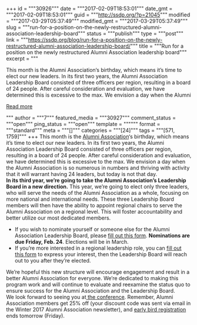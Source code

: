 +++
id = """30926"""
date = """2017-02-09T18:53:01"""
date_gmt = """2017-02-09T18:53:01"""
guid = """http://ssdp.org/?p=21045"""
modified = """2017-03-29T05:37:49"""
modified_gmt = """2017-03-29T05:37:49"""
slug = """run-for-a-position-on-the-newly-restructured-alumni-association-leadership-board"""
status = """publish"""
type = """post"""
link = """https://ssdp.org/blog/run-for-a-position-on-the-newly-restructured-alumni-association-leadership-board/"""
title = """Run for a position on the newly restructured Alumni Association leadership board"""
excerpt = """<p>This month is the Alumni Association&#8216;s birthday, which means it&#8217;s time to elect our new leaders. In its first two years, the Alumni Association Leadership Board consisted of three officers per region, resulting in a board of 24 people. After careful consideration and evaluation, we have determined this is excessive to the max. We envision a day when the Alumni</p>
<div class="h10"></div>
<p><a class="more-link2 flat" href="https://ssdp.org/blog/run-for-a-position-on-the-newly-restructured-alumni-association-leadership-board/">Read more</a></p>
"""
author = """7"""
featured_media = """30927"""
comment_status = """open"""
ping_status = """open"""
template = """"""
format = """standard"""
meta = """[]"""
categories = """[24]"""
tags = """[571, 1759]"""
+++
This month is the <a href="http://ssdp.org/alumni">Alumni Association</a>&#8216;s birthday, which means it&#8217;s time to elect our new leaders. In its first two years, the Alumni Association Leadership Board consisted of three officers per region, resulting in a board of 24 people. After careful consideration and evaluation, we have determined this is excessive to the max. We envision a day when the Alumni Association is so numerous in numbers and thriving with activity that it will warrant having 24 leaders, but today is not that day.
<div>
<div><strong>In its third year, we&#8217;re going to take the Alumni Association&#8217;s Leadership Board in a new direction.</strong> This year, we&#8217;re going to elect only three leaders, who will serve the needs of the Alumni Association as a whole, focusing on more national and international needs. These three Leadership Board members will then have the ability to appoint regional chairs to serve the Alumni Association on a regional level. This will foster accountability and better utilize our most dedicated members.</div>
<div></div>
<ul>
 	<li>If you wish to nominate yourself or someone else for the Alumni Association Leadership Board, please <a href="https://docs.google.com/forms/d/e/1FAIpQLSeJzDK3js8ltGCjGsOx5JRs6Ud9Tj2bwG3sw8ivaeJNmNnLng/viewform?usp=send_form" target="_blank" data-saferedirecturl="https://www.google.com/url?hl=en&amp;q=https://docs.google.com/forms/d/e/1FAIpQLSeJzDK3js8ltGCjGsOx5JRs6Ud9Tj2bwG3sw8ivaeJNmNnLng/viewform?usp%3Dsend_form&amp;source=gmail&amp;ust=1486751615230000&amp;usg=AFQjCNFF_S-5Fcoq01F7X2hYHX1sfwb2ng">fill out this form</a>. <b>Nominations are due <span class="aBn" data-term="goog_125422162"><span class="aQJ">Friday, Feb. 24</span></span></b>. Elections will be in March.</li>
 	<li>If you&#8217;re more interested in a regional leadership role, you can <a href="https://docs.google.com/forms/d/e/1FAIpQLSf8jj-ytruOUq19-ARRM38xBj17dEDPvzmWFJAQFkAw1kdlWQ/viewform?usp=send_form" target="_blank" data-saferedirecturl="https://www.google.com/url?hl=en&amp;q=https://docs.google.com/forms/d/e/1FAIpQLSf8jj-ytruOUq19-ARRM38xBj17dEDPvzmWFJAQFkAw1kdlWQ/viewform?usp%3Dsend_form&amp;source=gmail&amp;ust=1486751615230000&amp;usg=AFQjCNHxzMu1b80p4crUMGO7jAquwombeQ">fill out this form</a> to express your interest, then the Leadership Board will reach out to you after they&#8217;re elected.</li>
</ul>
<div>We&#8217;re hopeful this new structure will encourage engagement and result in a better Alumni Association for everyone. We&#8217;re dedicated to making this program work and will continue to evaluate and reexamine the status quo to ensure success for the Alumni Association and the Leadership Board.</div>
</div>
<div></div>
<div></div>
<div>We look forward to seeing you at<a href="http://ssdp.org/events/ssdp2017"> the conference</a>. Remember, Alumni Association members get 25% off (your discount code was sent via email in the Winter 2017 Alumni Association newsletter), and <a href="https://www.eventbrite.com/e/ssdp2017-the-students-for-sensible-drug-policy-annual-conference-tickets-29383684391">early bird registration</a> ends <span class="aBn" data-term="goog_125422163"><span class="aQJ">tomorrow</span></span> (<span class="aBn" data-term="goog_125422164"><span class="aQJ">Friday</span></span>).</div>
